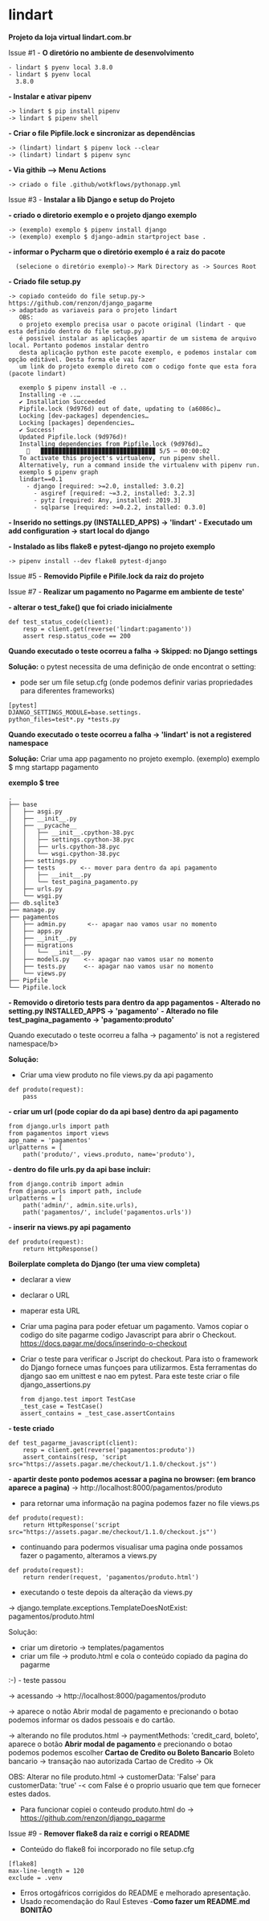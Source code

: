 # lindart

<b>Projeto da loja virtual lindart.com.br</b>

Issue #1 - <b>O diretório no ambiente de desenvolvimento</b> 
```
- lindart $ pyenv local 3.8.0
- lindart $ pyenv local
  3.8.0
```
<b>- Instalar e ativar pipenv</b>
```
-> lindart $ pip install pipenv
-> lindart $ pipenv shell
```
<b>- Criar o file Pipfile.lock e sincronizar as dependências</b>
```
-> (lindart) lindart $ pipenv lock --clear
-> (lindart) lindart $ pipenv sync
```

<b>- Via githib --> Menu Actions</b> 
```
-> criado o file .github/wotkflows/pythonapp.yml
```

Issue #3 - <b>Instalar a lib Django e setup do Projeto</b>

<b>- criado o diretorio exemplo e o projeto django exemplo</b>
```
-> (exemplo) exemplo $ pipenv install django
-> (exemplo) exemplo $ django-admin startproject base .
```
<b>- informar o Pycharm que o diretório exemplo é a raiz do pacote</b>
```
  (selecione o diretório exemplo)-> Mark Directory as -> Sources Root
```

<b>- Criado file setup.py</b> 
```
-> copiado conteúdo do file setup.py-> https://github.com/renzon/django_pagarme
-> adaptado as variaveis para o projeto lindart
   OBS:
   o projeto exemplo precisa usar o pacote original (lindart - que esta definido dentro do file setup.py)
   é possível instalar as aplicações apartir de um sistema de arquivo local. Portanto podemos instalar dentro 
   desta aplicação python este pacote exemplo, e podemos instalar com opção editável. Desta forma ele vai fazer
   um link do projeto exemplo direto com o codigo fonte que esta fora (pacote lindart)

   exemplo $ pipenv install -e ..
   Installing -e ..…
   ✔ Installation Succeeded 
   Pipfile.lock (9d976d) out of date, updating to (a6086c)…
   Locking [dev-packages] dependencies…
   Locking [packages] dependencies…
   ✔ Success! 
   Updated Pipfile.lock (9d976d)!
   Installing dependencies from Pipfile.lock (9d976d)…
     🐍   ▉▉▉▉▉▉▉▉▉▉▉▉▉▉▉▉▉▉▉▉▉▉▉▉▉▉▉▉▉▉▉▉ 5/5 — 00:00:02
   To activate this project's virtualenv, run pipenv shell.
   Alternatively, run a command inside the virtualenv with pipenv run.
   exemplo $ pipenv graph
   lindart==0.1
     - django [required: >=2.0, installed: 3.0.2]
       - asgiref [required: ~=3.2, installed: 3.2.3]
       - pytz [required: Any, installed: 2019.3]
       - sqlparse [required: >=0.2.2, installed: 0.3.0]
```

<b>- Inserido no settings.py (INSTALLED_APPS) -> 'lindart'</b>
<b>- Executado um add configuration -> start local do django</b>

<b>- Instalado as libs flake8 e pytest-django no projeto exemplo</b>
``` 
-> pipenv install --dev flake8 pytest-django
```

Issue #5 - <b>Removido Pipfile e Pifile.lock da raiz do projeto</b>

Issue #7 - <b>Realizar um pagamento no Pagarme em ambiente de teste'</b>

<b>- alterar o test_fake() que foi criado inicialmente</b>
```
def test_status_code(client):
    resp = client.get(reverse('lindart:pagamento'))
    assert resp.status_code == 200
```
<b>Quando executado o teste ocorreu a falha -> Skipped: no Django settings</b>

<b>Solução:</b>
o pytest necessita de uma definição de onde encontrat o setting:
- pode ser um file setup.cfg (onde podemos definir varias propriedades para diferentes frameworks)
```
[pytest]
DJANGO_SETTINGS_MODULE=base.settings.
python_files=test*.py *tests.py
```
<b>Quando executado o teste ocorreu a falha -> 'lindart' is not a registered namespace</b>

<b>Solução:</b>
Criar uma app pagamento no projeto exemplo.
(exemplo) exemplo $ mng startapp pagamento

<b>exemplo $ tree</b>
```
.
├── base
│   ├── asgi.py
│   ├── __init__.py
│   ├── __pycache__
│   │   ├── __init__.cpython-38.pyc
│   │   ├── settings.cpython-38.pyc
│   │   ├── urls.cpython-38.pyc
│   │   └── wsgi.cpython-38.pyc
│   ├── settings.py
│   ├── tests       <-- mover para dentro da api pagamento
│   │   ├── __init__.py
│   │   └── test_pagina_pagamento.py
│   ├── urls.py
│   └── wsgi.py
├── db.sqlite3
├── manage.py
├── pagamentos
│   ├── admin.py      <-- apagar nao vamos usar no momento
│   ├── apps.py
│   ├── __init__.py
│   ├── migrations
│   │   └── __init__.py
│   ├── models.py    <-- apagar nao vamos usar no momento 
│   ├── tests.py     <-- apagar nao vamos usar no momento 
│   └── views.py
├── Pipfile
└── Pipfile.lock
```

<b>- Removido o diretorio tests para dentro da app pagamentos</b>
<b>- Alterado no setting.py INSTALLED_APPS -> 'pagamento'</b>
<b>- Alterado no file test_pagina_pagamento -> 'pagamento:produto'</b>

Quando executado o teste ocorreu a falha -> pagamento' is not a registered namespace/b>

<b>Solução:</b>
- Criar uma view produto no file views.py da api pagamento
```
def produto(request):
    pass
```
<b>- criar um url (pode copiar do da api base) dentro da api pagamento</b>
```
from django.urls import path
from pagamentos import views
app_name = 'pagamentos'
urlpatterns = [
    path('produto/', views.produto, name='produto'),
```
<b>- dentro do file urls.py da api base incluir:</b>
```
from django.contrib import admin
from django.urls import path, include
urlpatterns = [
    path('admin/', admin.site.urls),
    path('pagamentos/', include('pagamentos.urls'))
```
<b>- inserir na views.py api pagamento</b>
```
def produto(request):
    return HttpResponse()
```
<b>Boilerplate completa do Django (ter uma view completa)</b>
- declarar a view
- declarar o URL
- maperar esta URL

- Criar uma pagina para poder efetuar um pagamento. Vamos copiar o codigo do site pagarme
  codigo Javascript para abrir o Checkout.
  <a href="https://docs.pagar.me/docs/inserindo-o-checkout">https://docs.pagar.me/docs/inserindo-o-checkout</a>
 
 - Criar o teste para verificar o Jscript do checkout. Para isto o framework do Django 
   fornece umas funçoes para utilizarmos. Esta ferramentas do django sao em unittest 
   e nao em pytest.
   Para este teste criar o file django_assertions.py
   ```
   from django.test import TestCase
   _test_case = TestCase()
   assert_contains = _test_case.assertContains
   ```

<b>- teste criado</b>
```
def test_pagarme_javascript(client):
    resp = client.get(reverse('pagamentos:produto'))
    assert_contains(resp, 'script src="https://assets.pagar.me/checkout/1.1.0/checkout.js"')  
```

<b>- apartir deste ponto podemos acessar a pagina no browser: (em branco aparece a pagina)</b>
-> http://localhost:8000/pagamentos/produto
   
- para retornar uma informação na pagina podemos fazer no file views.ps
```
def produto(request):
    return HttpResponse('script src="https://assets.pagar.me/checkout/1.1.0/checkout.js"')
```
- continuando para podermos visualisar uma pagina onde possamos fazer o pagamento,
  alteramos a views.py
```
def produto(request):
    return render(request, 'pagamentos/produto.html')
```

- executando o teste depois da alteração da views.py

-> django.template.exceptions.TemplateDoesNotExist: pagamentos/produto.html

Solução:
- criar um diretorio -> templates/pagamentos
- criar um file -> produto.html e cola o conteúdo copiado da pagina do pagarme

:-) - teste passou

-> acessando -> http://localhost:8000/pagamentos/produto

-> aparece o notão Abrir modal de pagamento e precionando o botao podemos 
   informar os dados pessoais e do cartão.

-> alterando no file produtos.html -> paymentMethods: 'credit_card, boleto',
   aparece o botão <b>Abrir modal de pagamento</b> e precionando o botao podemos
   podemos escolher <b>Cartao de Credito ou Boleto Bancario</b>
   Boleto bancario -> transação nao autorizada
   Cartao de Credito -> Ok

OBS: Alterar no file produto.html
-> customerData: 'False'  para customerData: 'true'
-< com False é o proprio usuario que tem que fornecer estes dados.

- Para funcionar copiei o conteudo produto.html do 
  -> https://github.com/renzon/django_pagarme

 Issue #9 - <b>Remover flake8 da raiz e corrigi o README</b>
 
 - Conteúdo do flake8 foi incorporado no file setup.cfg
 ```
[flake8]
max-line-length = 120
exclude = .venv
```

- Erros ortogáfricos corrigidos do README e melhorado apresentação.
- Usado recomendação do Raul Esteves -<b>Como fazer um README.md BONITÃO</b>


